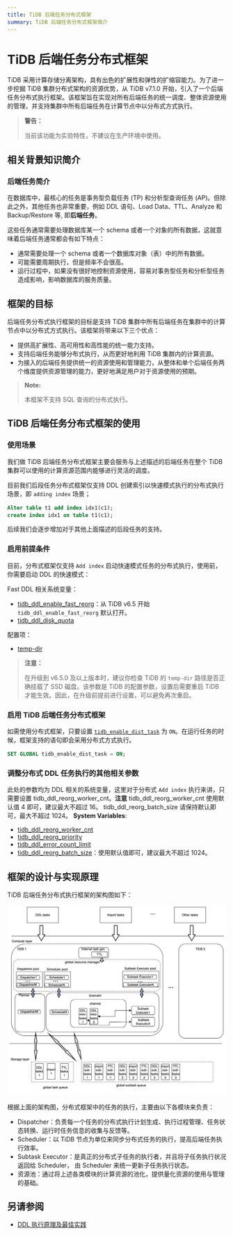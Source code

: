 ```yaml
---
title: TiDB 后端任务分布式框架
summary: TiDB 后端任务分布式框架简介
---
```


# TiDB 后端任务分布式框架

TiDB 采用计算存储分离架构，具有出色的扩展性和弹性的扩缩容能力。为了进一步挖掘 TiDB 集群分布式架构的资源优势，从 TiDB v7.1.0 开始，引入了一个后端任务分布式执行框架。该框架旨在实现对所有后端任务的统一调度、整体资源使用的管理，并支持集群中所有后端任务在计算节点中以分布式方式执行。

> **警告：**
>
> 当前该功能为实验特性，不建议在生产环境中使用。

## 相关背景知识简介
### 后端任务简介

在数据库中，最核心的任务是事务型负载任务 (TP) 和分析型查询任务 (AP)。但除此之外，其他任务也非常重要，例如 DDL 语句、Load Data、TTL、Analyze 和 Backup/Restore 等, 即**后端任务**。

这些任务通常需要处理数据库某一个 schema 或者一个对象的所有数据，这就意味着后端任务通常都会有如下特点：

- 通常需要处理一个 schema 或者一个数据库对象（表）中的所有数据。
- 可能需要周期执行，但是频率不会很高。
- 运行过程中，如果没有很好地控制资源使用，容易对事务型任务和分析型任务造成影响，影响数据库的服务质量。

## 框架的目标

后端任务分布式执行框架的目标是支持 TiDB 集群中所有后端任务在集群中的计算节点中以分布式方式执行。该框架将带来以下三个优点：

- 提供高扩展性、高可用性和高性能的统一能力支持。
- 支持后端任务能够分布式执行，从而更好地利用 TiDB 集群内的计算资源。
- 为接入的后端任务提供统一的资源使用和管理能力，从整体和单个后端任务两个维度提供资源管理的能力，更好地满足用户对于资源使用的预期。

> **Note:**
>
> 本框架不支持 SQL 查询的分布式执行。

## TiDB 后端任务分布式框架的使用
### 使用场景
我们做 TiDB 后端任务分布式框架主要会服务与上述描述的后端任务在整个 TiDB 集群可以使用的计算资源范围内能够进行灵活的调度。

目前我们后段任务分布式框架仅支持 DDL 创建索引以快速模式执行的分布式执行场景，即 `adding index` 场景；
```sql
Alter table t1 add index idx1(c1);
create index idx1 on table t1(c1);
```
后续我们会逐步增加对于其他上面描述的后段任务的支持。

### 启用前提条件

目前，分布式框架仅支持 `Add index` 启动快速模式任务的分布式执行，使用前，你需要启动 DDL 的快速模式：

Fast DDL 相关系统变量：

* [tidb_ddl_enable_fast_reorg](https://docs.pingcap.com/tidb/stable/system-variables#tidb_ddl_enable_fast_reorg-new-in-v630)：从 TiDB v6.5 开始 `tidb_ddl_enable_fast_reorg` 默认打开。
* [tidb_ddl_disk_quota](https://docs.pingcap.com/tidb/stable/system-variables#tidb_ddl_disk_quota-new-in-v630)

配置项：

* [temp-dir](https://docs.pingcap.com/tidb/stable/tidb-configuration-file#temp-dir-new-in-v630)

> **注意：**
>
> 在升级到 v6.5.0 及以上版本时，建议你检查 TiDB 的 `temp-dir` 路径是否正确挂载了 SSD 磁盘。该参数是 TiDB 的配置参数，设置后需要重启 TiDB 才能生效。因此，在升级前提前进行设置，可以避免再次重启。

### 启用 TiDB 后端任务分布式框架

如需使用分布式框架，只要设置 [`tidb_enable_dist_task`](/system-variables.md#tidb_enable_dist_task) 为 `ON`。在运行任务的时候，框架支持的语句即会采用分布式方式执行。

```sql
SET GLOBAL tidb_enable_dist_task = ON;
```

### 调整分布式 DDL 任务执行的其他相关参数

此处的参数均为 DDL 相关的系统变量，这里对于分布式 `Add index` 执行来讲，只需要设置 tidb_ddl_reorg_worker_cnt。**注意** tidb_ddl_reorg_worker_cnt 使用默认值 4 即可，建议最大不超过 16。
tidb_ddl_reorg_batch_size 请保持默认即可，最大不超过 1024。
**System Variables**:

* [tidb_ddl_reorg_worker_cnt](https://docs.pingcap.com/tidb/stable/system-variables#tidb_ddl_reorg_worker_cnt)
* [tidb_ddl_reorg_priority](https://docs.pingcap.com/tidb/stable/system-variables#tidb_ddl_reorg_priority)
* [tidb_ddl_error_count_limit](https://docs.pingcap.com/tidb/stable/system-variables#tidb_ddl_error_count_limit)
* [tidb_ddl_reorg_batch_size](https://docs.pingcap.com/tidb/stable/system-variables#tidb_ddl_reorg_batch_size)：使用默认值即可，建议最大不超过 1024。

## 框架的设计与实现原理

TiDB 后端任务分布式执行框架的架构图如下：

![后端任务分布式执行框架的架构](/media/dist-task/dist-task-architect.jpg)

根据上面的架构图，分布式框架中的任务的执行，主要由以下各模块来负责：

- Dispatcher：负责每一个任务的分布式执行计划生成、执行过程管理、任务状态转换、运行时任务信息的收集与反馈等。
- Scheduler：以 TiDB 节点为单位来同步分布式任务的执行，提高后端任务执行效率。
- Subtask Executor：是真正的分布式子任务的执行者，并且将子任务执行状况返回给 Scheduler， 由 Scheduler 来统一更新子任务执行状态。
- 资源池：通过将上述各类模块的计算资源的池化，提供量化资源的使用与管理的基础。

## 另请参阅

* [DDL 执行原理及最佳实践](/ddl-introduction.md)
